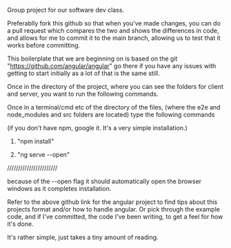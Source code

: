 Group project for our software dev class.

Preferablly fork this github so that when you've made changes, you can do a pull request which compares the two and shows the differences in code, and allows for me to commit it to the main branch, allowing us to test that it works before committing.


This boilerplate that we are beginning on is based on the git "https://github.com/angular/angular" go there if you have any issues with getting to start initially as a lot of that is the same still.

Once in the directory of the project, where you can see the folders for client and server, you want to run the following commands.

Once in a terminal/cmd etc of the directory of the files, (where the e2e and node_modules and src folders are located) type the following commands 

(if you don't have npm, google it. It's a very simple installation.)

1) "npm install"

2) "ng serve --open"

///////////////////////

because of the --open flag it should automatically open the browser windows as it completes installation. 

Refer to the above github link for the angular project to find tips about this projects format and/or how to handle angular. Or pick through the example code, and if I've committed, the code I've been writing, to get a feel for how it's done. 

It's rather simple, just takes a tiny amount of reading.

